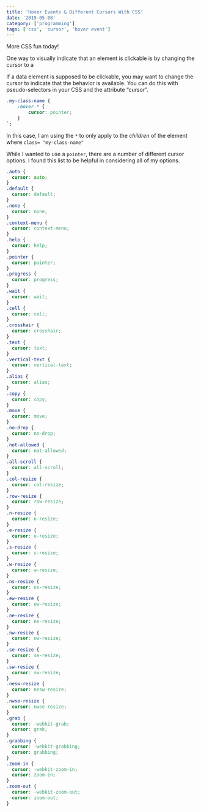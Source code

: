 ```yaml
---
title: 'Hover Events & Different Cursors With CSS'
date: '2019-05-08'
category: ['programming']
tags: ['css', 'cursor', 'hover event']
---
```


More CSS fun today!

One way to visually indicate that an element is clickable is by changing the cursor to a

If a data element is supposed to be clickable, you may want to change the cursor to indicate that the behavior is available. You can do this with pseudo-selectors in your CSS and the attribute “cursor”.

```css
.my-class-name {
    :hover * {
        cursor: pointer;
    }
`;
```

In this case, I am using the `*` to only apply to the _children_ of the element where `class= "my-class-name"`

While I wanted to use a `pointer`, there are a number of different cursor options. I found this list to be helpful in considering all of my options.

```css
.auto {
  cursor: auto;
}
.default {
  cursor: default;
}
.none {
  cursor: none;
}
.context-menu {
  cursor: context-menu;
}
.help {
  cursor: help;
}
.pointer {
  cursor: pointer;
}
.progress {
  cursor: progress;
}
.wait {
  cursor: wait;
}
.cell {
  cursor: cell;
}
.crosshair {
  cursor: crosshair;
}
.text {
  cursor: text;
}
.vertical-text {
  cursor: vertical-text;
}
.alias {
  cursor: alias;
}
.copy {
  cursor: copy;
}
.move {
  cursor: move;
}
.no-drop {
  cursor: no-drop;
}
.not-allowed {
  cursor: not-allowed;
}
.all-scroll {
  cursor: all-scroll;
}
.col-resize {
  cursor: col-resize;
}
.row-resize {
  cursor: row-resize;
}
.n-resize {
  cursor: n-resize;
}
.e-resize {
  cursor: e-resize;
}
.s-resize {
  cursor: s-resize;
}
.w-resize {
  cursor: w-resize;
}
.ns-resize {
  cursor: ns-resize;
}
.ew-resize {
  cursor: ew-resize;
}
.ne-resize {
  cursor: ne-resize;
}
.nw-resize {
  cursor: nw-resize;
}
.se-resize {
  cursor: se-resize;
}
.sw-resize {
  cursor: sw-resize;
}
.nesw-resize {
  cursor: nesw-resize;
}
.nwse-resize {
  cursor: nwse-resize;
}
.grab {
  cursor: -webkit-grab;
  cursor: grab;
}
.grabbing {
  cursor: -webkit-grabbing;
  cursor: grabbing;
}
.zoom-in {
  cursor: -webkit-zoom-in;
  cursor: zoom-in;
}
.zoom-out {
  cursor: -webkit-zoom-out;
  cursor: zoom-out;
}
```
